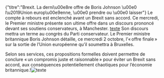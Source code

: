{"titre":"Brexit. La derni\u00e8re offre de Boris Johnson \u00e0 l\u2019Union europ\u00e9enne, \u00e0 prendre ou \u00e0 laisser"}
Le compte à rebours est enclenché avant un Brexit sans accord. Ce mercredi, le Premier ministre présente son ultime offre dans un discours prononcé devant ses soutiens conservateurs, à Manchester.
[texte](/projetreilly/download/boris.jpg)
Son discours mettra un terme au congrès du Parti conservateur. Le Premier ministre britannique Boris Johnson détaille, ce mercredi 2 octobre, l'« offre finale » sur la sortie de l’Union européenne qu’il soumettra à Bruxelles.

Selon ses services, ces propositions formelles doivent permettre de conclure « un compromis juste et raisonnable » pour éviter un Brexit sans accord, aux conséquences potentiellement chaotiques pour l’économie britannique.!![texte](/projetreilly/download/boris.jpg)